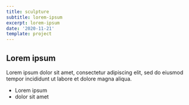 ```yaml
---
title: sculpture
subtitle: lorem-ipsum
excerpt: lorem-ipsum
date: '2020-11-21'
template: project
---
```

## Lorem ipsum
Lorem ipsum dolor sit amet, consectetur adipiscing elit, sed do eiusmod tempor incididunt ut labore et dolore magna aliqua.
- Lorem ipsum
- dolor sit amet